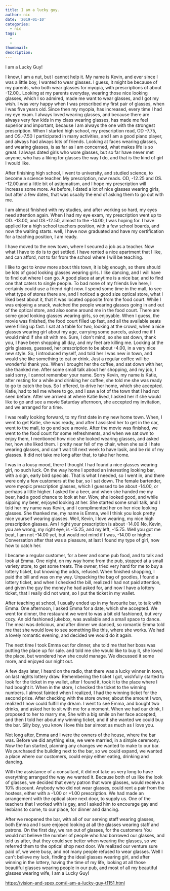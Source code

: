 ```yaml
---
title: I am a lucky guy.
author: nic
date: '2019-01-10'
categories:
  - nic
tags:
  - 
  - 
thumbnail: 
description: 
---
```


I am a Lucky Guy!




I know, I am a nut, but I cannot help it.
My name is Kevin, and ever since I was a little boy, I wanted to wear glasses. 
I guess, it might be because of my parents, who both wear glasses for myopia, with prescriptions of 
about -12.00,.
Looking at my parents everyday, wearing those nice looking glasses, which I so admired, made me want to wear glasses, and I got my wish.
I was very happy when I was prescribed my first pair of glasses, when I was five years old.
Since then my myopia, has increased, every time I had my eye exam.
I always loved wearing glasses, and because there are always very few kids in my class wearing glasses, has made me feel superior and important, because I am always the one with the strongest prescription. 
When I started high school, my prescription read, OD -7.75, and OS.-7.50
I participated in many activities, and I am a good piano player, and always had always lots of friends.
Looking at faces wearing glasses, and wearing glasses, is as far as I am concerned, what makes life is so great.
I always dated girls who wore glasses, but so far have never met anyone, who has a liking for glasses the way I do, and that is the kind of girl I would like.


After finishing high school, I went to university, and studied science, to become a science teacher. 
My prescription, now reads. OD, -12.25 and OS. -12.00.and a little bit of astigmatism, and I hope my prescription will increase some more.
As before, I dated a lot of nice glasses wearing girls, but after a few dates, that was usually the end of asking them to go out with me.


I am almost finished with my studies, and after working so hard, my eyes need attention again.
When I had my eye exam, my prescription went up to OD. -13.00, and OS.-12.50, almost to 
the -14.00, I was hoping for.
I have applied for a high school teachers position, with a few school boards, and now the waiting starts.
well, I have now graduated and have my certification for a teaching position, I am ready.


I have moved to the new town, where I secured a job as a teacher.
Now what I have to do is to get settled.
I have rented a nice apartment that I like, and can afford, not to far from the school where I will be teaching.


I like to get to know more about this town, it is big enough, so there should be lots of good looking glasses wearing girls.
I like dancing, and I will have to find out where I can go.
A good place at anytime is a nice bar, and to find one that caters to single people.
To bad none of my friends live here, I certainly could use a friend right now.
I spend some time in the mall, to see what type of stores there are,
and I noticed a good size optical store, what I liked best about it, that it was located opposite from the food court.
While I was enjoying a snack, watched the people wearing glasses going in and out of the optical store, and also some around me in the food court.
There are some good looking glasses wearing girls, so enjoyable.
When I guess, the movie was finished, the food court filled up fast, and all the available seats were filling up fast.
I sat at a table for two, looking at the crowd, when a nice glasses wearing girl about my age, carrying some parcels, asked me if I would mind if she sit with me.
Sure, I don't mind, so she sat down, thank you, I have been shopping all day, and my feet are killing me.
Looking at the girls glasses, guessed, her prescription to be about -4.00, in a very nice new style.
So, I introduced myself, and told her I was new in town, and would she like something to eat or drink.
Just a regular coffee will be wonderful thank you.
When I brought her the coffee, and sat down with her, she thanked me. 
After some small talk about her shopping, and my job, I said sorry, I cannot remember your name. 
Sorry Kevin, my name is Katie, after resting for a while and drinking her coffee, she told me she was ready to go to catch the bus.
So I offered, to drive her home, which she accepted.
Katie, had to tell me where to go, and I saw a lot of the town that I had not seen before.
After we arrived at where Katie lived, I asked her if she would like to go and see a movie Saturday afternoon, she accepted my invitation, and we arranged for a time.


I was really looking forward, to my first date in my new home town.
When, I went to get Katie, she was ready, and after I assisted her to get in the car, went to the mall, to go and see a movie.
After the movie was finished, we went to the food court for some refreshments, and when we sat own to enjoy them, I mentioned how nice she looked wearing glasses, and asked her, how she liked them.
I pretty near fell of my chair, when she said I hate wearing glasses, and can't wait till next week to have lasik, and be rid of my glasses.
It did not take me long after that, to take her home.


I was in a lousy mood, there I thought I had found a nice glasses wearing girl, no such luck.
On the way home I spotted an interesting looking bar, with a sign, early bird specials.
That is what I needed, so I went in, and there were only a few customers at the bar, so I sat down.
The female bartender, wore myopic prescription glasses, which I guessed to be about -14.00, or perhaps a little higher.
I asked for a beer, and when she handed me my beer, had a good chance to look at her.
Wow, she looked good, and while sipping my beer, enjoyed looking at her.
She started some small talk, and I told her my name was Kevin, and I complimented her on her nice looking glasses.
She thanked me, my name is Emma, well I think you look pretty nice yourself wearing glasses.
Well, Kevin, I love wearing, my nice high prescription glasses.
Am I right your prescription is about -14.00
No, Kevin, you are wrong, my right eye, is -15.25, and my left, -15.75.
Well you got me beat, I am not -14.00 yet, but would not mind if I was, -14.00 or higher.
Conversation after that was a pleasure, at last I found my type of girl, now how to catch her.


I became a regular customer, for a beer and some pub food, and to talk and look at Emma.
One night, on my way home from the pub, stopped at a small variety store, to get some treats.
The owner, tried very hard for me to buy a lottery ticket, but knowing the odds, refused.
When finished shopping, I paid the bill and was on my way.
Unpacking the bag of goodies, I found a lottery ticket, and when I checked the bill, realized
I had not paid attention, and given the guy the money he had asked for, and now I have a lottery ticket, that I really did not want, so I put the ticket in my wallet.


After teaching at school, I usually ended up in my favourite bar, to talk with Emma.
One afternoon, I asked Emma for a date, which she accepted.
We went for dinner, the restaurant we went to was a bit old fashioned, but very cozy.
An old fashioned jukebox, was available and a small space to dance.
The meal was delicious, and after dinner we danced, so romantic
Emma told me that she would love to see something like this, where she works.
We had a lovely romantic evening, and decided we would do it again.


The next time I took Emma out for dinner, she told me that her boss was putting the place up for sale.
and told me she would like to buy it, she loved the place, but wondered how she could manage.
We discussed it some more, and enjoyed our night out.


A few days later, I heard on the radio, that there was a lucky winner in town, on last nights lottery draw.
Remembering the ticket I got, wishfully started to look for the ticket in my wallet, after I found it, took it to the place where I had bought it.
When in the store, I checked the ticket to the winning numbers.
I almost fainted when I realized, I had the winning ticket for the second prize.
After checking with the store owner, about the amount I won, realized I now could fulfill my dream.
I went to see Emma, and bought two drinks, and asked her to sit with me for a moment.
When we had our drink, I proposed to her to marry me,
She with a big smile on her face accepted, and then I told her about my winning ticket, and if she wanted we could buy the bar.
Silly boy, you know I love this bar almost as much as I love you.


Not long after, Emma and I were the owners of the house, where the bar was.
Before we did anything else, we were married, in a simple ceremony.
Now the fun started, planning any changes we wanted to make to our bar.
We purchased the building next to the bar, so we could expand, we wanted a place where our customers, could enjoy either eating, drinking and dancing.


With the assistance of a consultant, it did not take us very long to have everything arranged the way we 
wanted it.
Because both of us like the look of glasses, we decided that every patron that wore glasses, would receive a 10% discount.
Anybody who did not wear glasses, could rent a pair from the hostess, either with a -1.00 or +1.00
prescription.
We had made an arrangement with the optical store next door, to supply us.
One of the teachers that I worked with is gay, and I asked him to encourage gay and lesbians to 
come, to our place, for dinner and dancing.


After we reopened the bar, with all of our serving staff wearing glasses, both Emma and I sure enjoyed looking at all the glasses wearing staff and patrons.
On the first day, we ran out of glasses, for the customers
You would not believe the number of people who had borrowed our glasses, and told us after, that they could see better when wearing the glasses, so we referred them to the optical shop next door.
We realized our venture sure paid of, we were busy, and not many people refused to wear glasses.
Well I can't believe my luck, finding the ideal glasses wearing girl, and after winning in the lottery,
having the time of my life, looking at all those beautiful glasses wearing people in our pub, and most 
of all my beautiful glasses wearing wife, I am a Lucky Guy!

https://vision-and-spex.com/i-am-a-lucky-guy-t1151.html
